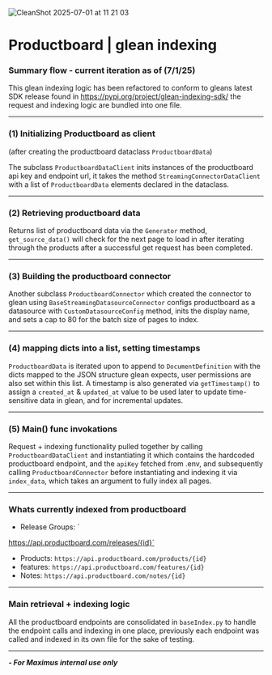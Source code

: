 
  ![CleanShot 2025-07-01 at 11 21 03](https://github.com/user-attachments/assets/c8b64c12-b072-4192-b8a5-eb7e04da10d6)

  # Productboard | glean indexing #
  
  ### Summary flow - current iteration as of (7/1/25) ###

  This glean indexing logic has been refactored to conform to gleans latest SDK release found in https://pypi.org/project/glean-indexing-sdk/
  the request and indexing logic are bundled into one file.
  ___
  ### (1) Initializing Productboard as client ###
  (after creating the productboard dataclass `ProductboardData`)
  
  The subclass `ProductboardDataClient` inits instances of the productboard api key and endpoint url, it takes the method `StreamingConnectorDataClient` with a list of `ProductboardData` elements declared in the dataclass.
  ___
  ### (2) Retrieving productboard data ###
  Returns list of productboard data via the `Generator` method, `get_source_data()` will check for the next page to load in after iterating through the products after a successful get request has been completed.
  ___
  ### (3) Building the productboard connector ###
  Another subclass `ProductboardConnector` which created the connector to glean using `BaseStreamingDatasourceConnector` configs productboard as a datasource with `CustomDatasourceConfig` method, inits the display name, and sets a cap to 80 for the batch size of pages to index.
  ___
   ### (4) mapping dicts into a list, setting timestamps ###
   `ProductboardData` is iterated upon to append to `DocumentDefinition` with the dicts mapped to the JSON structure glean expects, user permissions are also set within this list.
    A timestamp is also generated via `getTimestamp()` to assign a `created_at` & `updated_at` value to be used later to update time-sensitive data in glean, and for incremental updates.
  ___
   ### (5) Main() func invokations ###
   Request + indexing functionality pulled together by calling `ProductboardDataClient` and instantiating it which contains the hardcoded productboard endpoint, and the `apiKey` fetched from .env,
   and subsequently calling `ProductboardConnector` before instantiating and indexing it via `index_data`, which takes an argument to fully index all pages.
***
### Whats currently indexed from productboard ###
- Release Groups: `

https://api.productboard.com/releases/{id}`
- Products: `https://api.productboard.com/products/{id}`
- features: `https://api.productboard.com/features/{id}`
- Notes: `https://api.productboard.com/notes/{id}`

***
### Main retrieval + indexing logic ###
All the productboard endpoints are consolidated in `baseIndex.py` to handle the endpoint calls and indexing in one place, previously each endpoint was called and indexed in its own file for the sake of testing.
***
***- For Maximus internal use only***
